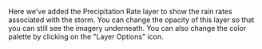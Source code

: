 Here we've added the Precipitation Rate layer to show the rain rates associated with the storm. You can change the opacity of this layer so that you can still see the imagery underneath. You can also change the color palette by clicking on the "Layer Options" icon.
